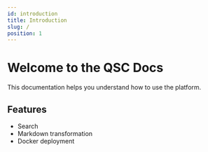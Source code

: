 ```yaml
---
id: introduction
title: Introduction
slug: /
position: 1
---
```

# Welcome to the QSC Docs

This documentation helps you understand how to use the platform.

## Features

- Search
- Markdown transformation
- Docker deployment
